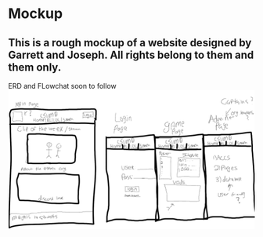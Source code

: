 # Mockup 
## This is a rough mockup of a website designed by Garrett and Joseph. All rights belong to them and them only. 

ERD and FLowchat soon to follow
![Mockup](mockup.png)
